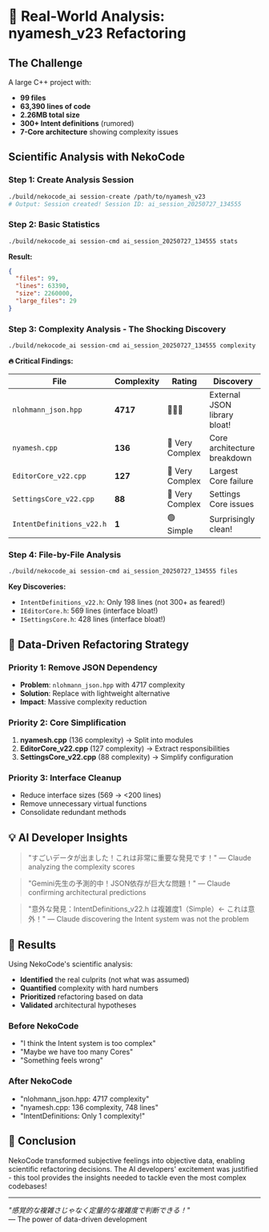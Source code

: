 # 🔬 Real-World Analysis: nyamesh_v23 Refactoring

## The Challenge

A large C++ project with:
- **99 files**
- **63,390 lines of code**
- **2.26MB total size**
- **300+ Intent definitions** (rumored)
- **7-Core architecture** showing complexity issues

## Scientific Analysis with NekoCode

### Step 1: Create Analysis Session
```bash
./build/nekocode_ai session-create /path/to/nyamesh_v23
# Output: Session created! Session ID: ai_session_20250727_134555
```

### Step 2: Basic Statistics
```bash
./build/nekocode_ai session-cmd ai_session_20250727_134555 stats
```

**Result:**
```json
{
  "files": 99,
  "lines": 63390,
  "size": 2260000,
  "large_files": 29
}
```

### Step 3: Complexity Analysis - The Shocking Discovery

```bash
./build/nekocode_ai session-cmd ai_session_20250727_134555 complexity
```

**🔥 Critical Findings:**

| File | Complexity | Rating | Discovery |
|------|------------|---------|-----------|
| `nlohmann_json.hpp` | **4717** | 🔴🔴🔴 | External JSON library bloat! |
| `nyamesh.cpp` | **136** | 🔴 Very Complex | Core architecture breakdown |
| `EditorCore_v22.cpp` | **127** | 🔴 Very Complex | Largest Core failure |
| `SettingsCore_v22.cpp` | **88** | 🔴 Very Complex | Settings Core issues |
| `IntentDefinitions_v22.h` | **1** | 🟢 Simple | Surprisingly clean! |

### Step 4: File-by-File Analysis

```bash
./build/nekocode_ai session-cmd ai_session_20250727_134555 files
```

**Key Discoveries:**
- `IntentDefinitions_v22.h`: Only 198 lines (not 300+ as feared!)
- `IEditorCore.h`: 569 lines (interface bloat!)
- `ISettingsCore.h`: 428 lines (interface bloat!)

## 🎯 Data-Driven Refactoring Strategy

### Priority 1: Remove JSON Dependency
- **Problem**: `nlohmann_json.hpp` with 4717 complexity
- **Solution**: Replace with lightweight alternative
- **Impact**: Massive complexity reduction

### Priority 2: Core Simplification
1. **nyamesh.cpp** (136 complexity) → Split into modules
2. **EditorCore_v22.cpp** (127 complexity) → Extract responsibilities
3. **SettingsCore_v22.cpp** (88 complexity) → Simplify configuration

### Priority 3: Interface Cleanup
- Reduce interface sizes (569 → <200 lines)
- Remove unnecessary virtual functions
- Consolidate redundant methods

## 💡 AI Developer Insights

> "すごいデータが出ました！これは非常に重要な発見です！"
> — Claude analyzing the complexity scores

> "Gemini先生の予測的中！JSON依存が巨大な問題！"
> — Claude confirming architectural predictions

> "意外な発見：IntentDefinitions_v22.h は複雑度1（Simple）← これは意外！"
> — Claude discovering the Intent system was not the problem

## 🚀 Results

Using NekoCode's scientific analysis:
- **Identified** the real culprits (not what was assumed)
- **Quantified** complexity with hard numbers
- **Prioritized** refactoring based on data
- **Validated** architectural hypotheses

### Before NekoCode
- "I think the Intent system is too complex"
- "Maybe we have too many Cores"
- "Something feels wrong"

### After NekoCode
- "nlohmann_json.hpp: 4717 complexity"
- "nyamesh.cpp: 136 complexity, 748 lines"
- "IntentDefinitions: Only 1 complexity!"

## 🎉 Conclusion

NekoCode transformed subjective feelings into objective data, enabling scientific refactoring decisions. The AI developers' excitement was justified - this tool provides the insights needed to tackle even the most complex codebases!

---

*"感覚的な複雑さじゃなく定量的な複雑度で判断できる！"*  
— The power of data-driven development
